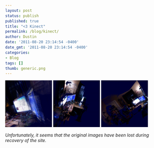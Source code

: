 ```yaml
---
layout: post
status: publish
published: true
title: "<3 Kinect"
permalink: /blog/kinect/
author: Dustin
date: '2011-08-20 23:14:54 -0400'
date_gmt: '2011-08-20 23:14:54 -0400'
categories:
- Blog
tags: []
thumb: generic.png
---
```


![Kinect Capture 1](/assets/img/blog/kinect/image1.png)
![Kinect Capture 2](/assets/img/blog/kinect/image2.png)
![Kinect Capture 3](/assets/img/blog/kinect/image3.png)

_Unfortunately, it seems that the original images have been lost during recovery
of the site._
